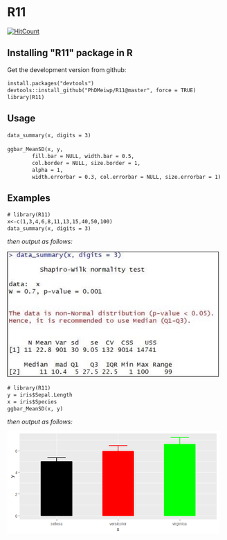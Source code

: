 # R11

[![HitCount](http://hits.dwyl.io/PhDMeiwp/R11.svg)](http://hits.dwyl.io/PhDMeiwp/R11)

## Installing "R11" package in R

Get the development version from github:

    install.packages("devtools")
	devtools::install_github("PhDMeiwp/R11@master", force = TRUE)
	library(R11)

## Usage
	data_summary(x, digits = 3)
	
	ggbar_MeanSD(x, y, 
			fill.bar = NULL, width.bar = 0.5, 
			col.border = NULL, size.border = 1, 
			alpha = 1, 
			width.errorbar = 0.3, col.errorbar = NULL, size.errorbar = 1)

## Examples
	# library(R11)
    x<-c(1,3,4,6,8,11,13,15,40,50,100) 
    data_summary(x, digits = 3)
	
*then output as follows:*

 <img src="images/data_summary.jpg" width="490">
	
	# library(R11)
	y = iris$Sepal.Length
	x = iris$Species
	ggbar_MeanSD(x, y)
	
*then output as follows:*
 
  <img src="images/ggbar_MeanSD.png" width="490">